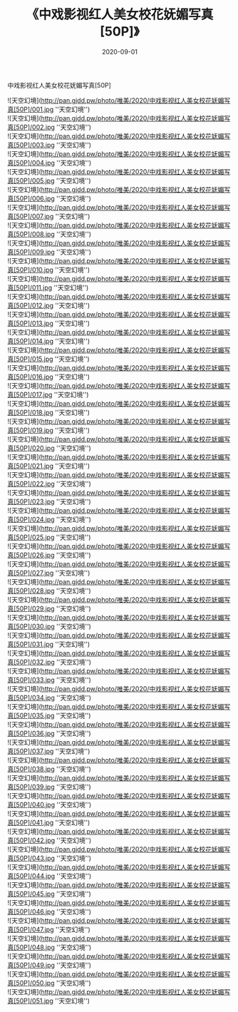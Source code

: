 ﻿---
layout: post
title:  《中戏影视红人美女校花妩媚写真[50P]》
date:   2020-09-01
img: http://pan.gjdd.pw/photo/唯美/2020/中戏影视红人美女校花妩媚写真[50P]/000.jpg
categories: [美女, 清纯, 唯美]
---

中戏影视红人美女校花妩媚写真[50P]



![天空幻境](http://pan.gjdd.pw/photo/唯美/2020/中戏影视红人美女校花妩媚写真[50P]/001.jpg ''天空幻境'') <br>
![天空幻境](http://pan.gjdd.pw/photo/唯美/2020/中戏影视红人美女校花妩媚写真[50P]/002.jpg ''天空幻境'') <br>
![天空幻境](http://pan.gjdd.pw/photo/唯美/2020/中戏影视红人美女校花妩媚写真[50P]/003.jpg ''天空幻境'') <br>
![天空幻境](http://pan.gjdd.pw/photo/唯美/2020/中戏影视红人美女校花妩媚写真[50P]/004.jpg ''天空幻境'') <br>
![天空幻境](http://pan.gjdd.pw/photo/唯美/2020/中戏影视红人美女校花妩媚写真[50P]/005.jpg ''天空幻境'') <br>
![天空幻境](http://pan.gjdd.pw/photo/唯美/2020/中戏影视红人美女校花妩媚写真[50P]/006.jpg ''天空幻境'') <br>
![天空幻境](http://pan.gjdd.pw/photo/唯美/2020/中戏影视红人美女校花妩媚写真[50P]/007.jpg ''天空幻境'') <br>
![天空幻境](http://pan.gjdd.pw/photo/唯美/2020/中戏影视红人美女校花妩媚写真[50P]/008.jpg ''天空幻境'') <br>
![天空幻境](http://pan.gjdd.pw/photo/唯美/2020/中戏影视红人美女校花妩媚写真[50P]/009.jpg ''天空幻境'') <br>
![天空幻境](http://pan.gjdd.pw/photo/唯美/2020/中戏影视红人美女校花妩媚写真[50P]/010.jpg ''天空幻境'') <br>
![天空幻境](http://pan.gjdd.pw/photo/唯美/2020/中戏影视红人美女校花妩媚写真[50P]/011.jpg ''天空幻境'') <br>
![天空幻境](http://pan.gjdd.pw/photo/唯美/2020/中戏影视红人美女校花妩媚写真[50P]/012.jpg ''天空幻境'') <br>
![天空幻境](http://pan.gjdd.pw/photo/唯美/2020/中戏影视红人美女校花妩媚写真[50P]/013.jpg ''天空幻境'') <br>
![天空幻境](http://pan.gjdd.pw/photo/唯美/2020/中戏影视红人美女校花妩媚写真[50P]/014.jpg ''天空幻境'') <br>
![天空幻境](http://pan.gjdd.pw/photo/唯美/2020/中戏影视红人美女校花妩媚写真[50P]/015.jpg ''天空幻境'') <br>
![天空幻境](http://pan.gjdd.pw/photo/唯美/2020/中戏影视红人美女校花妩媚写真[50P]/016.jpg ''天空幻境'') <br>
![天空幻境](http://pan.gjdd.pw/photo/唯美/2020/中戏影视红人美女校花妩媚写真[50P]/017.jpg ''天空幻境'') <br>
![天空幻境](http://pan.gjdd.pw/photo/唯美/2020/中戏影视红人美女校花妩媚写真[50P]/018.jpg ''天空幻境'') <br>
![天空幻境](http://pan.gjdd.pw/photo/唯美/2020/中戏影视红人美女校花妩媚写真[50P]/019.jpg ''天空幻境'') <br>
![天空幻境](http://pan.gjdd.pw/photo/唯美/2020/中戏影视红人美女校花妩媚写真[50P]/020.jpg ''天空幻境'') <br>
![天空幻境](http://pan.gjdd.pw/photo/唯美/2020/中戏影视红人美女校花妩媚写真[50P]/021.jpg ''天空幻境'') <br>
![天空幻境](http://pan.gjdd.pw/photo/唯美/2020/中戏影视红人美女校花妩媚写真[50P]/022.jpg ''天空幻境'') <br>
![天空幻境](http://pan.gjdd.pw/photo/唯美/2020/中戏影视红人美女校花妩媚写真[50P]/023.jpg ''天空幻境'') <br>
![天空幻境](http://pan.gjdd.pw/photo/唯美/2020/中戏影视红人美女校花妩媚写真[50P]/024.jpg ''天空幻境'') <br>
![天空幻境](http://pan.gjdd.pw/photo/唯美/2020/中戏影视红人美女校花妩媚写真[50P]/025.jpg ''天空幻境'') <br>
![天空幻境](http://pan.gjdd.pw/photo/唯美/2020/中戏影视红人美女校花妩媚写真[50P]/026.jpg ''天空幻境'') <br>
![天空幻境](http://pan.gjdd.pw/photo/唯美/2020/中戏影视红人美女校花妩媚写真[50P]/027.jpg ''天空幻境'') <br>
![天空幻境](http://pan.gjdd.pw/photo/唯美/2020/中戏影视红人美女校花妩媚写真[50P]/028.jpg ''天空幻境'') <br>
![天空幻境](http://pan.gjdd.pw/photo/唯美/2020/中戏影视红人美女校花妩媚写真[50P]/029.jpg ''天空幻境'') <br>
![天空幻境](http://pan.gjdd.pw/photo/唯美/2020/中戏影视红人美女校花妩媚写真[50P]/030.jpg ''天空幻境'') <br>
![天空幻境](http://pan.gjdd.pw/photo/唯美/2020/中戏影视红人美女校花妩媚写真[50P]/031.jpg ''天空幻境'') <br>
![天空幻境](http://pan.gjdd.pw/photo/唯美/2020/中戏影视红人美女校花妩媚写真[50P]/032.jpg ''天空幻境'') <br>
![天空幻境](http://pan.gjdd.pw/photo/唯美/2020/中戏影视红人美女校花妩媚写真[50P]/033.jpg ''天空幻境'') <br>
![天空幻境](http://pan.gjdd.pw/photo/唯美/2020/中戏影视红人美女校花妩媚写真[50P]/034.jpg ''天空幻境'') <br>
![天空幻境](http://pan.gjdd.pw/photo/唯美/2020/中戏影视红人美女校花妩媚写真[50P]/035.jpg ''天空幻境'') <br>
![天空幻境](http://pan.gjdd.pw/photo/唯美/2020/中戏影视红人美女校花妩媚写真[50P]/036.jpg ''天空幻境'') <br>
![天空幻境](http://pan.gjdd.pw/photo/唯美/2020/中戏影视红人美女校花妩媚写真[50P]/037.jpg ''天空幻境'') <br>
![天空幻境](http://pan.gjdd.pw/photo/唯美/2020/中戏影视红人美女校花妩媚写真[50P]/038.jpg ''天空幻境'') <br>
![天空幻境](http://pan.gjdd.pw/photo/唯美/2020/中戏影视红人美女校花妩媚写真[50P]/039.jpg ''天空幻境'') <br>
![天空幻境](http://pan.gjdd.pw/photo/唯美/2020/中戏影视红人美女校花妩媚写真[50P]/040.jpg ''天空幻境'') <br>
![天空幻境](http://pan.gjdd.pw/photo/唯美/2020/中戏影视红人美女校花妩媚写真[50P]/041.jpg ''天空幻境'') <br>
![天空幻境](http://pan.gjdd.pw/photo/唯美/2020/中戏影视红人美女校花妩媚写真[50P]/042.jpg ''天空幻境'') <br>
![天空幻境](http://pan.gjdd.pw/photo/唯美/2020/中戏影视红人美女校花妩媚写真[50P]/043.jpg ''天空幻境'') <br>
![天空幻境](http://pan.gjdd.pw/photo/唯美/2020/中戏影视红人美女校花妩媚写真[50P]/044.jpg ''天空幻境'') <br>
![天空幻境](http://pan.gjdd.pw/photo/唯美/2020/中戏影视红人美女校花妩媚写真[50P]/045.jpg ''天空幻境'') <br>
![天空幻境](http://pan.gjdd.pw/photo/唯美/2020/中戏影视红人美女校花妩媚写真[50P]/046.jpg ''天空幻境'') <br>
![天空幻境](http://pan.gjdd.pw/photo/唯美/2020/中戏影视红人美女校花妩媚写真[50P]/047.jpg ''天空幻境'') <br>
![天空幻境](http://pan.gjdd.pw/photo/唯美/2020/中戏影视红人美女校花妩媚写真[50P]/048.jpg ''天空幻境'') <br>
![天空幻境](http://pan.gjdd.pw/photo/唯美/2020/中戏影视红人美女校花妩媚写真[50P]/049.jpg ''天空幻境'') <br>
![天空幻境](http://pan.gjdd.pw/photo/唯美/2020/中戏影视红人美女校花妩媚写真[50P]/050.jpg ''天空幻境'') <br>
![天空幻境](http://pan.gjdd.pw/photo/唯美/2020/中戏影视红人美女校花妩媚写真[50P]/051.jpg ''天空幻境'') <br>